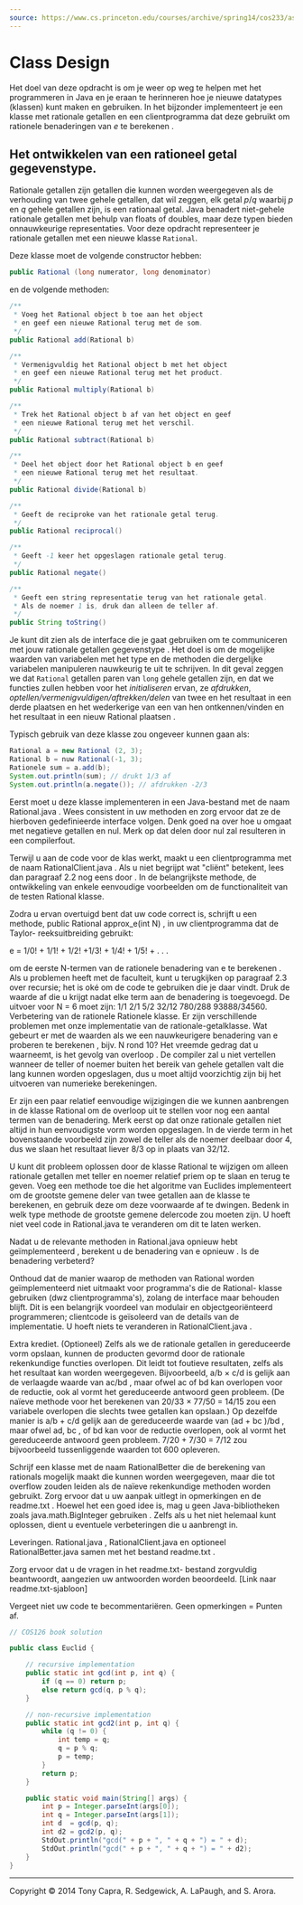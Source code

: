 ```yaml
---
source: https://www.cs.princeton.edu/courses/archive/spring14/cos233/assignments/rational/
---
```


# Class Design

Het doel van deze opdracht is om je weer op weg te helpen met het programmeren in Java en je eraan te herinneren hoe je nieuwe datatypes (klassen) kunt maken en gebruiken. In het bijzonder implementeert je een klasse met rationale getallen en een clientprogramma dat deze gebruikt om rationele benaderingen van $e$ te berekenen .

## Het ontwikkelen van een rationeel getal gegevenstype.

Rationale getallen zijn getallen die kunnen worden weergegeven als de verhouding van twee gehele getallen, dat wil zeggen, elk getal $p/q$ waarbij $p$ en $q$ gehele getallen zijn, is een rationaal getal. Java benadert niet-gehele rationale getallen met behulp van floats of doubles, maar deze typen bieden onnauwkeurige representaties. Voor deze opdracht representeer je rationale getallen met een nieuwe klasse `Rational`.

Deze klasse moet de volgende constructor hebben:

```java
public Rational (long numerator, long denominator)
```

en de volgende methoden:

```java
/**
 * Voeg het Rational object b toe aan het object
 * en geef een nieuwe Rational terug met de som.
 */
public Rational add(Rational b)

/**
 * Vermenigvuldig het Rational object b met het object
 * en geef een nieuwe Rational terug met het product.
 */
public Rational multiply(Rational b)

/**
 * Trek het Rational object b af van het object en geef
 * een nieuwe Rational terug met het verschil.
 */
public Rational subtract(Rational b)

/**
 * Deel het object door het Rational object b en geef
 * een nieuwe Rational terug met het resultaat.
 */
public Rational divide(Rational b)

/**
 * Geeft de reciproke van het rationale getal terug.
 */
public Rational reciprocal()

/**
 * Geeft -1 keer het opgeslagen rationale getal terug.
 */
public Rational negate()

/**
 * Geeft een string representatie terug van het rationale getal.
 * Als de noemer 1 is, druk dan alleen de teller af.
 */
public String toString()
```

Je kunt dit zien als de interface die je gaat gebruiken om te communiceren met jouw rationale getallen gegevenstype . Het doel is om de mogelijke waarden van variabelen met het type en de methoden die dergelijke variabelen manipuleren nauwkeurig te uit te schrijven. In dit geval zeggen we dat `Rational` getallen paren van `long` gehele getallen zijn, en dat we functies zullen hebben voor het *initialiseren* ervan, ze *afdrukken*, *optellen/vermenigvuldigen/aftrekken/delen* van twee en het resultaat in een derde plaatsen en het wederkerige van een van hen ontkennen/vinden en het resultaat in een nieuw Rational plaatsen .

Typisch gebruik van deze klasse zou ongeveer kunnen gaan als:

```java
Rational a = new Rational (2, 3);
Rational b = nuw Rational(-1, 3);
Rationele sum = a.add(b);
System.out.println(sum); // drukt 1/3 af
System.out.println(a.negate()); // afdrukken -2/3
```

Eerst moet u deze klasse implementeren in een Java-bestand met de naam Rational.java . Wees consistent in uw methoden en zorg ervoor dat ze de hierboven gedefinieerde interface volgen. Denk goed na over hoe u omgaat met negatieve getallen en nul. Merk op dat delen door nul zal resulteren in een compilerfout.

Terwijl u aan de code voor de klas werkt, maakt u een clientprogramma met de naam RationalClient.java . Als u niet begrijpt wat "cliënt" betekent, lees dan paragraaf 2.2 nog eens door . In de belangrijkste methode, de ontwikkeling van enkele eenvoudige voorbeelden om de functionaliteit van de testen Rational klasse.

Zodra u ervan overtuigd bent dat uw code correct is, schrijft u een methode, public Rational approx_e(int N) , in uw clientprogramma dat de Taylor- reeksuitbreiding gebruikt:


e = 1/0! + 1/1! + 1/2! +1/3! + 1/4! + 1/5! + . . .

om de eerste N-termen van de rationele benadering van e te berekenen . Als u problemen heeft met de faculteit, kunt u terugkijken op paragraaf 2.3 over recursie; het is oké om de code te gebruiken die je daar vindt. Druk de waarde af die u krijgt nadat elke term aan de benadering is toegevoegd. De uitvoer voor N = 6 moet zijn:
1/1 2/1 5/2 32/12 780/288 93888/34560.
Verbetering van de rationele Rationele klasse.   Er zijn verschillende problemen met onze implementatie van de rationale-getalklasse. Wat gebeurt er met de waarden als we een nauwkeurigere benadering van e proberen te berekenen , bijv. N rond 10? Het vreemde gedrag dat u waarneemt, is het gevolg van overloop . De compiler zal u niet vertellen wanneer de teller of noemer buiten het bereik van gehele getallen valt die lang kunnen worden opgeslagen, dus u moet altijd voorzichtig zijn bij het uitvoeren van numerieke berekeningen.

Er zijn een paar relatief eenvoudige wijzigingen die we kunnen aanbrengen in de klasse Rational om de overloop uit te stellen voor nog een aantal termen van de benadering. Merk eerst op dat onze rationale getallen niet altijd in hun eenvoudigste vorm worden opgeslagen. In de vierde term in het bovenstaande voorbeeld zijn zowel de teller als de noemer deelbaar door 4, dus we slaan het resultaat liever 8/3 op in plaats van 32/12.

U kunt dit probleem oplossen door de klasse Rational te wijzigen om alleen rationale getallen met teller en noemer relatief priem op te slaan en terug te geven. Voeg een methode toe die het algoritme van Euclides implementeert om de grootste gemene deler van twee getallen aan de klasse te berekenen, en gebruik deze om deze voorwaarde af te dwingen. Bedenk in welk type methode de grootste gemene delercode zou moeten zijn. U hoeft niet veel code in Rational.java te veranderen om dit te laten werken.

Nadat u de relevante methoden in Rational.java opnieuw hebt geïmplementeerd , berekent u de benadering van e opnieuw . Is de benadering verbeterd?

Onthoud dat de manier waarop de methoden van Rational worden geïmplementeerd niet uitmaakt voor programma's die de Rational- klasse gebruiken (dwz clientprogramma's), zolang de interface maar behouden blijft. Dit is een belangrijk voordeel van modulair en objectgeoriënteerd programmeren; clientcode is geïsoleerd van de details van de implementatie. U hoeft niets te veranderen in RationalClient.java .

Extra krediet. (Optioneel)   Zelfs als we de rationale getallen in gereduceerde vorm opslaan, kunnen de producten gevormd door de rationale rekenkundige functies overlopen. Dit leidt tot foutieve resultaten, zelfs als het resultaat kan worden weergegeven. Bijvoorbeeld, a/b × c/d is gelijk aan de verlaagde waarde van ac/bd , maar ofwel ac of bd kan overlopen voor de reductie, ook al vormt het gereduceerde antwoord geen probleem. (De naïeve methode voor het berekenen van 20/33 × 77/50 = 14/15 zou een variabele overlopen die slechts twee getallen kan opslaan.) Op dezelfde manier is a/b + c/d gelijk aan de gereduceerde waarde van (ad + bc )/bd , maar ofwel ad, bc , of bd kan voor de reductie overlopen, ook al vormt het gereduceerde antwoord geen probleem. 7/20 + 7/30 = 7/12 zou bijvoorbeeld tussenliggende waarden tot 600 opleveren.

Schrijf een klasse met de naam RationalBetter die de berekening van rationals mogelijk maakt die kunnen worden weergegeven, maar die tot overflow zouden leiden als de naïeve rekenkundige methoden worden gebruikt. Zorg ervoor dat u uw aanpak uitlegt in opmerkingen en de readme.txt . Hoewel het een goed idee is, mag u geen Java-bibliotheken zoals java.math.BigInteger gebruiken . Zelfs als u het niet helemaal kunt oplossen, dient u eventuele verbeteringen die u aanbrengt in.

Leveringen.   Rational.java , RationalClient.java en optioneel RationalBetter.java samen met het bestand readme.txt .

Zorg ervoor dat u de vragen in het readme.txt- bestand zorgvuldig beantwoordt, aangezien uw antwoorden worden beoordeeld. [Link naar readme.txt-sjabloon]

Vergeet niet uw code te becommentariëren. Geen opmerkingen = Punten af.

```java
// COS126 book solution

public class Euclid {

    // recursive implementation
    public static int gcd(int p, int q) {
        if (q == 0) return p;
        else return gcd(q, p % q);
    }

    // non-recursive implementation
    public static int gcd2(int p, int q) {
        while (q != 0) {
            int temp = q;
            q = p % q;
            p = temp;
        }
        return p;
    }

    public static void main(String[] args) {
        int p = Integer.parseInt(args[0]);
        int q = Integer.parseInt(args[1]);
        int d  = gcd(p, q);
        int d2 = gcd2(p, q);
        StdOut.println("gcd(" + p + ", " + q + ") = " + d);
        StdOut.println("gcd(" + p + ", " + q + ") = " + d2);
    }
}
```

---
Copyright © 2014 Tony Capra, R. Sedgewick, A. LaPaugh, and S. Arora.